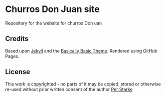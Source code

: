 # Churros Don Juan site

Repository for the website for churros Don uan

## Credits

Based upon [Jekyll](https://jekyllrb.org) and the [Basically Basic Theme](https://github.com/mmistakes/jekyll-theme-basically-basic). Rendered using GitHub Pages.

## License
This work is copyrighted - no parts of it may be copied, stored or otherwise re-used without prior written consent
of the author [Per Starke](mailto:per@starke-team.de)
